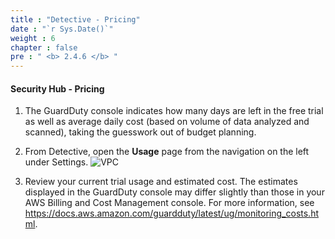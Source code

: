 ```yaml
---
title : "Detective - Pricing"
date : "`r Sys.Date()`"
weight : 6
chapter : false
pre : " <b> 2.4.6 </b> "
---
```


#### Security Hub - Pricing



1. The GuardDuty console indicates how many days are left in the free trial as well as average daily cost (based on volume of data analyzed and scanned), taking the guesswork out of budget planning.


2. From Detective, open the **Usage** page from the navigation on the left under Settings.
![VPC](/images/2/2.2-Amazon-GuardDuty/2.2.6-GuradDuty-Pricing/s2.png)



3. Review your current trial usage and estimated cost. The estimates displayed in the GuardDuty console may differ slightly than those in your AWS Billing and Cost Management console. For more information, see https://docs.aws.amazon.com/guardduty/latest/ug/monitoring_costs.html.